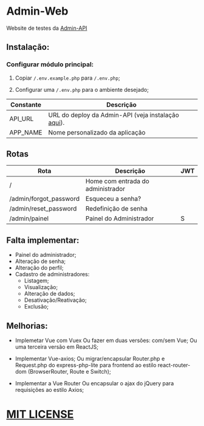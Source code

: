 # Admin-Web
 Website de testes da [Admin-API](https://github.com/jairpro/Admin-API)

## Instalação:

### Configurar módulo principal:
 
 1) Copiar `/.env.example.php` para `/.env.php`;
 
 2) Configurar uma `/.env.php` para o ambiente desejado;

Constante | Descrição
--------- | ---------
API_URL | URL do deploy da Admin-API (veja instalação [aqui](https://github.com/jairpro/Admin-API#instala%C3%A7%C3%A3o)).
APP_NAME | Nome personalizado da aplicação 


## Rotas
Rota | Descrição | JWT
---- | --------- | ---
/ | Home com entrada do administrador
/admin/forgot_password | Esqueceu a senha? 
/admin/reset_password | Redefinição de senha
/admin/painel | Painel do Administrador | S


## Falta implementar:
 - Painel do administrador;
 - Alteração de senha;
 - Alteração do perfil;
 - Cadastro de administradores:
   - Listagem;
   - Visualização;
   - Alteração de dados;
   - Desativação/Reativação;
   - Exclusão;

## Melhorias:
 - Implemetar Vue com Vuex
   Ou fazer em duas versões: com/sem Vue;
   Ou uma terceira versão em ReactJS; 
 
 - Implementar Vue-axios; 
   Ou migrar/encapsular Router.php e Request.php do express-php-lite para frontend ao estilo react-router-dom (BrowserRouter, Route e Switch);

 - Implementar a Vue Router 
   Ou encapsular o ajax do jQuery para requisições ao estilo Axios;


# [MIT LICENSE](https://github.com/jairpro/Admin-Web/blob/master/LICENSE)
